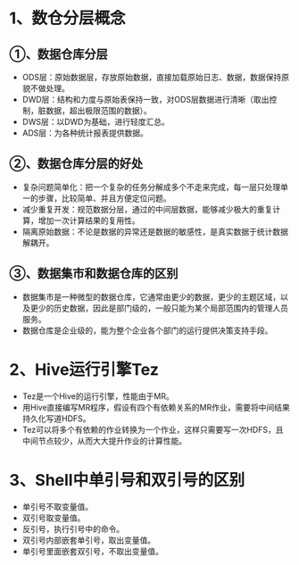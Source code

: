# 1、数仓分层概念

## ①、数据仓库分层

* ODS层：原始数据层，存放原始数据，直接加载原始日志、数据，数据保持原貌不做处理。
* DWD层：结构和力度与原始表保持一致，对ODS层数据进行清晰（取出控制，脏数据，超出极限范围的数据）。
* DWS层：以DWD为基础，进行轻度汇总。
* ADS层：为各种统计报表提供数据。

## ②、数据仓库分层的好处

* 复杂问题简单化：把一个复杂的任务分解成多个不走来完成，每一层只处理单一的步骤，比较简单、并且方便定位问题。
* 减少重复开发：规范数据分层，通过的中间层数据，能够减少极大的重复计算，增加一次计算结果的复用性。
* 隔离原始数据：不论是数据的异常还是数据的敏感性，是真实数据于统计数据解耦开。

## ③、数据集市和数据仓库的区别

* 数据集市是一种微型的数据仓库，它通常由更少的数据，更少的主题区域，以及更少的历史数据，因此是部门级的，一般只能为某个局部范围内的管理人员服务。
* 数据仓库是企业级的，能为整个企业各个部门的运行提供决策支持手段。

# 2、Hive运行引擎Tez

* Tez是一个Hive的运行引擎，性能由于MR。
* 用Hive直接编写MR程序，假设有四个有依赖关系的MR作业，需要将中间结果持久化写道HDFS。
* Tez可以将多个有依赖的作业转换为一个作业，这样只需要写一次HDFS，且中间节点较少，从而大大提升作业的计算性能。

# 3、Shell中单引号和双引号的区别

* 单引号不取变量值。
* 双引号取变量值。
* 反引号，执行引号中的命令。
* 双引号内部嵌套单引号，取出变量值。
* 单引号里面嵌套双引号，不取出变量值。